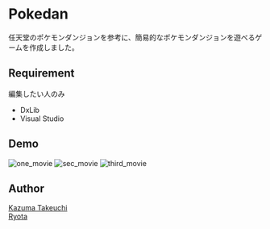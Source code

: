 Pokedan
====
任天堂のポケモンダンジョンを参考に、簡易的なポケモンダンジョンを遊べるゲームを作成しました。


## Requirement
編集したい人のみ
* DxLib
* Visual Studio
 
## Demo
![one_movie](https://user-images.githubusercontent.com/52265875/110313295-92df2e80-8049-11eb-88f6-c72502ca7e6d.gif)
![sec_movie](https://user-images.githubusercontent.com/52265875/110309864-37ab3d00-8045-11eb-9be3-1d470bd07a2d.gif)
![third_movie](https://user-images.githubusercontent.com/52265875/110310199-9a9cd400-8045-11eb-9518-702e1d1cdc21.gif)

## Author
[Kazuma Takeuchi](https://github.com/kazuma1027)\
[Ryota](https://github.com/ryota050505)
